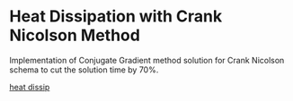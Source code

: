 # Heat Dissipation with Crank Nicolson Method

Implementation of Conjugate Gradient method solution for
Crank Nicolson schema to cut the solution time by 70%.

[heat dissip](misc/cover.png)
